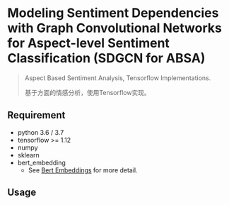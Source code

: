 # Modeling Sentiment Dependencies with Graph Convolutional Networks for Aspect-level Sentiment Classification (SDGCN  for ABSA)

 
> Aspect Based Sentiment Analysis, Tensorflow Implementations.
>
>
> 基于方面的情感分析，使用Tensorflow实现。



## Requirement
* python 3.6 / 3.7
* tensorflow >= 1.12
* numpy 
* sklearn 
* bert_embedding
  * See [Bert Embeddings](https://github.com/imgarylai/bert-embedding) for more detail.


## Usage

